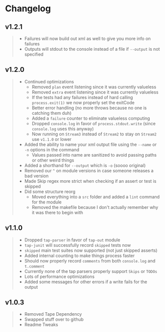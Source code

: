 # Changelog

## v1.2.1

> - Failures will now build out xml as well to give you more info on failures
> - Outputs will stdout to the console instead of a file if `--output` is not specified

## v1.2.0

> - Continued optimizations
>   - Removed `plan` event listening since it was currently valueless
>   - Removed `extra` event listening since it was currently valueless
>   - If the tests had any failures instead of hard calling `process.exit(1)` we now properly set the exitCode
>   - Better error handling (no more throws because no one is catching them duh)
>   - Added a `failure` counter to eliminate valueless computing
>   - Dropped `console.log` in favor of `process.stdout.write` (since `console.log` uses this anyway)
>   - Now running on `Stream3` instead of `Stream2` to stay on `Stream2` use `v1.1.0` or lower
> - Added the ability to name your xml output file using the `--name` or `-n` options in the command
>   - Values passed into name are sanitized to avoid passing paths or other weird things
> - Added a shorthand for `--output` which is `-o` (soooo original)
> - Removed our `^` on module versions in case someone releases a bad version
> - Made Skip regex more strict when checking if an assert or test is skipped
> - Did some structure reorg
>   - Moved everything into a `src` folder and added a `lint` command for the module
>   - Removed the makefile because I don't actually remember why it was there to begin with

## v1.1.0

> - Dropped `tap-parser` in favor of `tap-out` module
> - `tap-junit` will successfully record `skipped` tests now
> - `skipped` main test suites now supported (not just skipped asserts)
> - Added internal counting to make things process faster
> - Should now properly record `comments` from both `console.log` and `t.comment`
> - Currently none of the tap parsers properly support `Skips` or `TODOs`
> - Lots of performance optimizations
> - Added some messages for other errors if a write fails for the output

## v1.0.3
> - Removed Tape Dependency
> - Swapped stuff over to github
> - Readme Tweaks
